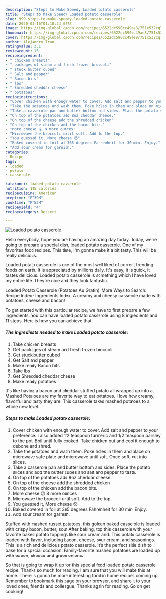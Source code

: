 ```yaml
---
description: "Steps to Make Speedy Loaded potato casserole"
title: "Steps to Make Speedy Loaded potato casserole"
slug: 999-steps-to-make-speedy-loaded-potato-casserole
date: 2020-08-16T01:10:24.027Z
image: https://img-global.cpcdn.com/recipes/6522dc590cc49ae8/751x532cq70/loaded-potato-casserole-recipe-main-photo.jpg
thumbnail: https://img-global.cpcdn.com/recipes/6522dc590cc49ae8/751x532cq70/loaded-potato-casserole-recipe-main-photo.jpg
cover: https://img-global.cpcdn.com/recipes/6522dc590cc49ae8/751x532cq70/loaded-potato-casserole-recipe-main-photo.jpg
author: Alejandro Tran
ratingvalue: 3.1
reviewcount: 15
recipeingredient:
- " chicken breasts"
- " packages of steam and fresh frozen broccoli"
- " stuck butter cubed"
- " Salt and pepper"
- " Bacon bits"
- " lbs"
- " Shredded cheddar cheese"
- " potatoes"
recipeinstructions:
- "Cover chicken with enough water to cover. Add salt and pepper to your preference. I also added 1/2 teaspoon turmeric and 1/2 teaspoon parsley to the pot. Boil until fully cooked. Take chicken out and cool it enough to debone and shred."
- "Take the potatoes and wash them. Poke holes in them and place on microwave safe plate and microwave until soft. Once soft, cut into slices."
- "Take a casserole pan and butter bottom and sides. Place the potato slices and add the butter cubes and salt and pepper to taste."
- "On top of the potatoes add 8oz cheddar cheese."
- "On top of the cheese add the shredded chicken"
- "On top of the chicken add the bacon bits."
- "More cheese 😜 8 more ounces"
- "Microwave the broccoli until soft. Add to the top."
- "You guessed it, More cheese 😯"
- "Baked covered in foil at 365 degrees Fahrenheit for 30 min. Enjoy."
- "Add sour cream for garnish."
categories:
- Recipe
tags:
- loaded
- potato
- casserole

katakunci: loaded potato casserole 
nutrition: 185 calories
recipecuisine: American
preptime: "PT39M"
cooktime: "PT53M"
recipeyield: "4"
recipecategory: Dessert

---
```



![Loaded potato casserole](https://img-global.cpcdn.com/recipes/6522dc590cc49ae8/751x532cq70/loaded-potato-casserole-recipe-main-photo.jpg)

Hello everybody, hope you are having an amazing day today. Today, we're going to prepare a special dish, loaded potato casserole. One of my favorites food recipes. This time, I'm gonna make it a bit tasty. This will be really delicious.

Loaded potato casserole is one of the most well liked of current trending foods on earth. It is appreciated by millions daily. It's easy, it is quick, it tastes delicious. Loaded potato casserole is something which I have loved my entire life. They're nice and they look fantastic.

Loaded Potato Casserole (Potatoes Au Gratin). More Ways to Search: Recipe Index · Ingredients Index. A creamy and cheesy casserole made with potatoes, cheese and bacon!


To get started with this particular recipe, we have to first prepare a few ingredients. You can have loaded potato casserole using 8 ingredients and 11 steps. Here is how you can achieve that.

<!--inarticleads1-->

##### The ingredients needed to make Loaded potato casserole:

1. Take  chicken breasts
1. Get  packages of steam and fresh frozen broccoli
1. Get  stuck butter cubed
1. Get  Salt and pepper
1. Make ready  Bacon bits
1. Take  lbs
1. Get  Shredded cheddar cheese
1. Make ready  potatoes


It&#39;s like having a bacon and cheddar stuffed potato all wrapped up into a. Mashed Potatoes are my favorite way to eat potatoes. I love how creamy, flavorful and tasty they are. This casserole takes mashed potatoes to a whole new level. 

<!--inarticleads2-->

##### Steps to make Loaded potato casserole:

1. Cover chicken with enough water to cover. Add salt and pepper to your preference. I also added 1/2 teaspoon turmeric and 1/2 teaspoon parsley to the pot. Boil until fully cooked. Take chicken out and cool it enough to debone and shred.
1. Take the potatoes and wash them. Poke holes in them and place on microwave safe plate and microwave until soft. Once soft, cut into slices.
1. Take a casserole pan and butter bottom and sides. Place the potato slices and add the butter cubes and salt and pepper to taste.
1. On top of the potatoes add 8oz cheddar cheese.
1. On top of the cheese add the shredded chicken
1. On top of the chicken add the bacon bits.
1. More cheese 😜 8 more ounces
1. Microwave the broccoli until soft. Add to the top.
1. You guessed it, More cheese 😯
1. Baked covered in foil at 365 degrees Fahrenheit for 30 min. Enjoy.
1. Add sour cream for garnish.


Stuffed with mashed russet potatoes, this golden baked casserole is loaded with crispy bacon, butter, sour After baking, top this casserole with your favorite baked potato toppings like sour cream and. This potato casserole is loaded with flavor, including bacon, cheese, sour cream, and seasonings. This is a rich and delicious potato casserole. It&#39;s the perfect side dish to bake for a special occasion. Family-favorite mashed potatoes are loaded up with bacon, cheese and green onions. 

So that is going to wrap it up for this special food loaded potato casserole recipe. Thanks so much for reading. I am sure that you will make this at home. There is gonna be more interesting food in home recipes coming up. Remember to bookmark this page on your browser, and share it to your loved ones, friends and colleague. Thanks again for reading. Go on get cooking!
